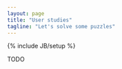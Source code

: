 ```yaml
---
layout: page
title: "User studies"
tagline: "Let's solve some puzzles"
---
```

{% include JB/setup %}

TODO